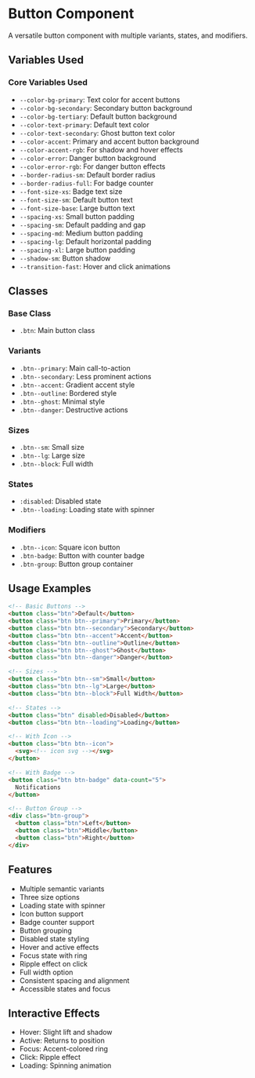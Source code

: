 # Button Component

A versatile button component with multiple variants, states, and modifiers.

## Variables Used

### Core Variables Used
- `--color-bg-primary`: Text color for accent buttons
- `--color-bg-secondary`: Secondary button background
- `--color-bg-tertiary`: Default button background
- `--color-text-primary`: Default text color
- `--color-text-secondary`: Ghost button text color
- `--color-accent`: Primary and accent button background
- `--color-accent-rgb`: For shadow and hover effects
- `--color-error`: Danger button background
- `--color-error-rgb`: For danger button effects
- `--border-radius-sm`: Default border radius
- `--border-radius-full`: For badge counter
- `--font-size-xs`: Badge text size
- `--font-size-sm`: Default button text
- `--font-size-base`: Large button text
- `--spacing-xs`: Small button padding
- `--spacing-sm`: Default padding and gap
- `--spacing-md`: Medium button padding
- `--spacing-lg`: Default horizontal padding
- `--spacing-xl`: Large button padding
- `--shadow-sm`: Button shadow
- `--transition-fast`: Hover and click animations

## Classes

### Base Class
- `.btn`: Main button class

### Variants
- `.btn--primary`: Main call-to-action
- `.btn--secondary`: Less prominent actions
- `.btn--accent`: Gradient accent style
- `.btn--outline`: Bordered style
- `.btn--ghost`: Minimal style
- `.btn--danger`: Destructive actions

### Sizes
- `.btn--sm`: Small size
- `.btn--lg`: Large size
- `.btn--block`: Full width

### States
- `:disabled`: Disabled state
- `.btn--loading`: Loading state with spinner

### Modifiers
- `.btn--icon`: Square icon button
- `.btn-badge`: Button with counter badge
- `.btn-group`: Button group container

## Usage Examples

```html
<!-- Basic Buttons -->
<button class="btn">Default</button>
<button class="btn btn--primary">Primary</button>
<button class="btn btn--secondary">Secondary</button>
<button class="btn btn--accent">Accent</button>
<button class="btn btn--outline">Outline</button>
<button class="btn btn--ghost">Ghost</button>
<button class="btn btn--danger">Danger</button>

<!-- Sizes -->
<button class="btn btn--sm">Small</button>
<button class="btn btn--lg">Large</button>
<button class="btn btn--block">Full Width</button>

<!-- States -->
<button class="btn" disabled>Disabled</button>
<button class="btn btn--loading">Loading</button>

<!-- With Icon -->
<button class="btn btn--icon">
  <svg><!-- icon svg --></svg>
</button>

<!-- With Badge -->
<button class="btn btn-badge" data-count="5">
  Notifications
</button>

<!-- Button Group -->
<div class="btn-group">
  <button class="btn">Left</button>
  <button class="btn">Middle</button>
  <button class="btn">Right</button>
</div>
```

## Features
- Multiple semantic variants
- Three size options
- Loading state with spinner
- Icon button support
- Badge counter support
- Button grouping
- Disabled state styling
- Hover and active effects
- Focus state with ring
- Ripple effect on click
- Full width option
- Consistent spacing and alignment
- Accessible states and focus

## Interactive Effects
- Hover: Slight lift and shadow
- Active: Returns to position
- Focus: Accent-colored ring
- Click: Ripple effect
- Loading: Spinning animation
